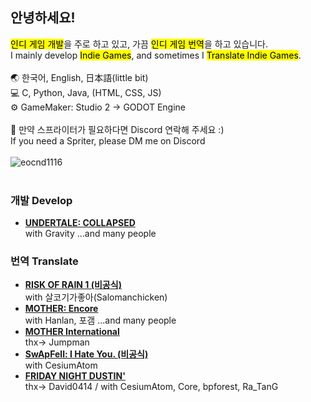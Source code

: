 ## 안녕하세요!
<mark>인디 게임 개발</mark>을 주로 하고 있고, 가끔 <mark>인디 게임 번역</mark>을 하고 있습니다.<br>
I mainly develop <mark>Indie Games</mark>, and sometimes I <mark>Translate Indie Games</mark>.
<br>
<br>
🌏 한국어, English, 日本語(little bit)<br>
💻 C, Python, Java, (HTML, CSS, JS)<br>
⚙️ GameMaker: Studio 2 → GODOT Engine<br>
<br>
📑 만약 스프라이터가 필요하다면 Discord 연락해 주세요 :)<br>
    If you need a Spriter, please DM me on Discord
<br><br>
![eocnd1116](https://count.getloli.com/@eocnd1116?name=eocnd1116&theme=capoo-2&padding=7&offset=0&align=top&scale=1&pixelated=1&darkmode=auto)<br>
<br>
### 개발 Develop
  - [**UNDERTALE: COLLAPSED**](https://gamejolt.com/games/UTCP/667837)<br>
    with Gravity  ...and many people
### 번역 Translate
  - [**RISK OF RAIN 1 (비공식)**](https://steamcommunity.com/sharedfiles/filedetails/?id=2826112260)<br>
    with 살코기가좋아(Salomanchicken)
  - [**MOTHER: Encore**](https://motherencore.com/)<br>
    with Hanlan, 포갬  ...and many people
  - [**MOTHER International**](https://www.mother4ever.net/motherinternational/)<br>
    thx-> Jumpman
  - [**SwApFell: I Hate You. (비공식)**](https://gamejolt.com/games/KRSwapfeller/981816)<br>
    with CesiumAtom
  - [**FRIDAY NIGHT DUSTIN'**](https://gamejolt.com/games/fridaynightdustinFULL/1012008)<br>
    thx-> David0414 / with CesiumAtom, Core, bpforest, Ra_TanG
